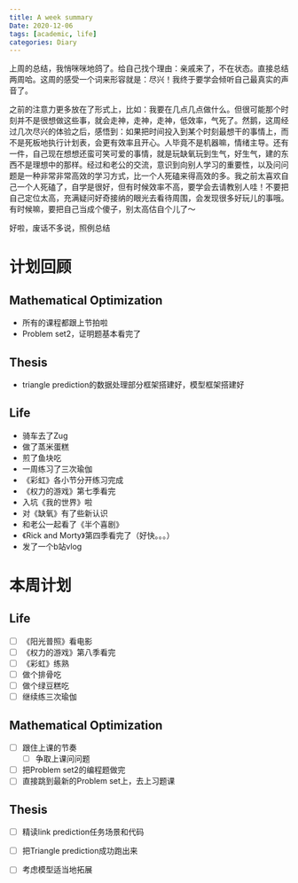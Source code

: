 ```yaml
---
title: A week summary
Date: 2020-12-06
tags: [academic, life]
categories: Diary
---
```


上周的总结，我悄咪咪地鸽了。给自己找个理由：亲戚来了，不在状态。直接总结两周哈。这周的感受一个词来形容就是：尽兴！我终于要学会倾听自己最真实的声音了。

之前的注意力更多放在了形式上，比如：我要在几点几点做什么。但很可能那个时刻并不是很想做这些事，就会走神，走神，走神，低效率，气死了。然鹅，这周经过几次尽兴的体验之后，感悟到：如果把时间投入到某个时刻最想干的事情上，而不是死板地执行计划表，会更有效率且开心。人毕竟不是机器嘛，情绪主导。还有一件，自己现在想想还蛮可笑可爱的事情，就是玩缺氧玩到生气，好生气，建的东西不是理想中的那样。经过和老公的交流，意识到向别人学习的重要性，以及问问题是一种非常非常高效的学习方式，比一个人死磕来得高效的多。我之前太喜欢自己一个人死磕了，自学是很好，但有时候效率不高，要学会去请教别人哇！不要把自己定位太高，充满疑问好奇接纳的眼光去看待周围，会发现很多好玩儿的事哦。有时候嘛，要把自己当成个傻子，别太高估自个儿了～

好啦，废话不多说，照例总结

# 计划回顾

## Mathematical Optimization

- 所有的课程都跟上节拍啦
- Problem set2，证明题基本看完了

## Thesis

- triangle prediction的数据处理部分框架搭建好，模型框架搭建好

## Life

- 骑车去了Zug
- 做了蒸米蛋糕
- 煎了鱼块吃
- 一周练习了三次瑜伽
- 《彩虹》各小节分开练习完成
- 《权力的游戏》第七季看完
- 入坑《我的世界》啦
- 对《缺氧》有了些新认识
- 和老公一起看了《半个喜剧》
- 《Rick and Morty》第四季看完了（好快。。。）
- 发了一个b站vlog

# 本周计划

## Life

- [ ] 《阳光普照》看电影
- [ ] 《权力的游戏》第八季看完
- [ ] 《彩虹》练熟
- [ ] 做个排骨吃
- [ ] 做个绿豆糕吃
- [ ] 继续练三次瑜伽

## Mathematical Optimization

- [ ] 跟住上课的节奏
  - [ ] 争取上课问问题
- [ ] 把Problem set2的编程题做完
- [ ] 直接跳到最新的Problem set上，去上习题课

## Thesis

- [ ] 精读link prediction任务场景和代码
- [ ] 把Triangle prediction成功跑出来
- [ ] 考虑模型适当地拓展

